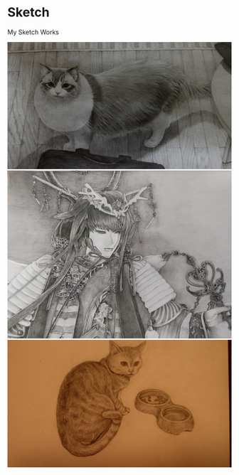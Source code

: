 # Sketch
 My Sketch Works
 
![Sketch](All_works/26840615_1247689065332562_2424825549782931565_o.jpg)
![Sketch](All_works/IMG_20220425_212830.jpg)
![Sketch](All_works/21543953_1141201409314662_1597496343810451267_o.jpg)

